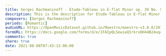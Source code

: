 ```yaml
---
title: Sergei Rachmaninoff - Etude-Tableau in E-flat Minor op. 39 No. 5 (1)
description: This is the description for Etude-Tableau in E-flat Minor op. 39 No. 5 by Sergei Rachmaninoff
composers: [Sergei Rachmaninoff]
periods: [Romantic]
audioURL: https://OpenMusicDataset.github.io/Maestro/maestro-v3.0.0/2015/MIDI-Unprocessed_R1_D2-13-20_mid--AUDIO-from_mp3_17_R1_2015_wav--3.midi
formURL: https://docs.google.com/forms/d/e/1FAIpQLSewiaQIrkrxDH44B24uq4XTcq7EhrXZwaDgljjtEpHBzkmBDw/viewform
comments: true
share: true
date: 2021-08-08T07:43:13-06:00
---
```

